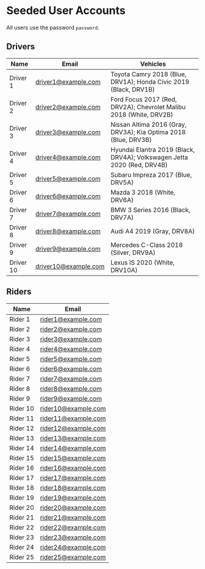 # Seeded User Accounts

All users use the password `password`.

## Drivers

| Name | Email | Vehicles |
| ---- | ----- | -------- |
| Driver 1 | driver1@example.com | Toyota Camry 2018 (Blue, DRV1A); Honda Civic 2019 (Black, DRV1B) |
| Driver 2 | driver2@example.com | Ford Focus 2017 (Red, DRV2A); Chevrolet Malibu 2018 (White, DRV2B) |
| Driver 3 | driver3@example.com | Nissan Altima 2016 (Gray, DRV3A); Kia Optima 2018 (Blue, DRV3B) |
| Driver 4 | driver4@example.com | Hyundai Elantra 2019 (Black, DRV4A); Volkswagen Jetta 2020 (Red, DRV4B) |
| Driver 5 | driver5@example.com | Subaru Impreza 2017 (Blue, DRV5A) |
| Driver 6 | driver6@example.com | Mazda 3 2018 (White, DRV6A) |
| Driver 7 | driver7@example.com | BMW 3 Series 2016 (Black, DRV7A) |
| Driver 8 | driver8@example.com | Audi A4 2019 (Gray, DRV8A) |
| Driver 9 | driver9@example.com | Mercedes C-Class 2018 (Silver, DRV9A) |
| Driver 10 | driver10@example.com | Lexus IS 2020 (White, DRV10A) |

## Riders

| Name | Email |
| ---- | ----- |
| Rider 1 | rider1@example.com |
| Rider 2 | rider2@example.com |
| Rider 3 | rider3@example.com |
| Rider 4 | rider4@example.com |
| Rider 5 | rider5@example.com |
| Rider 6 | rider6@example.com |
| Rider 7 | rider7@example.com |
| Rider 8 | rider8@example.com |
| Rider 9 | rider9@example.com |
| Rider 10 | rider10@example.com |
| Rider 11 | rider11@example.com |
| Rider 12 | rider12@example.com |
| Rider 13 | rider13@example.com |
| Rider 14 | rider14@example.com |
| Rider 15 | rider15@example.com |
| Rider 16 | rider16@example.com |
| Rider 17 | rider17@example.com |
| Rider 18 | rider18@example.com |
| Rider 19 | rider19@example.com |
| Rider 20 | rider20@example.com |
| Rider 21 | rider21@example.com |
| Rider 22 | rider22@example.com |
| Rider 23 | rider23@example.com |
| Rider 24 | rider24@example.com |
| Rider 25 | rider25@example.com |
